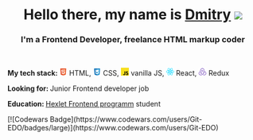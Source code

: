 <h1 align="center">Hello there, my name is <a href="https://t.me/dm_ezhov" target="_blank">Dmitry</a> 
<img src="https://github.com/blackcater/blackcater/raw/main/images/Hi.gif" height="32"/></h1>
<h3 align="center">I'm a Frontend Developer, freelance HTML markup coder</h3>
<br/>
<p><strong>My tech stack: </strong><img src="/images/html-5-icon.svg" alt="icon" width="16" height="16"> HTML, <img src="/images/css-3-icon.svg" alt="icon" width="16" height="16"> CSS, <img src="/images/javascript-icon.svg" alt="icon" width="16" height="16"> vanilla JS, <img src="/images/react-icon.svg" alt="icon" width="16" height="16"> React, <img src="/images/redux-icon.svg" alt="icon" width="16" height="16"> Redux </p>
<p><strong>Looking for: </strong> Junior Frontend developer job</p>
<p><strong>Education: </strong><a href="https://ru.hexlet.io/programs/frontend" target="_blank">Hexlet Frontend programm</a> student</p>
[![Codewars Badge](https://www.codewars.com/users/Git-EDO/badges/large)](https://www.codewars.com/users/Git-EDO)





